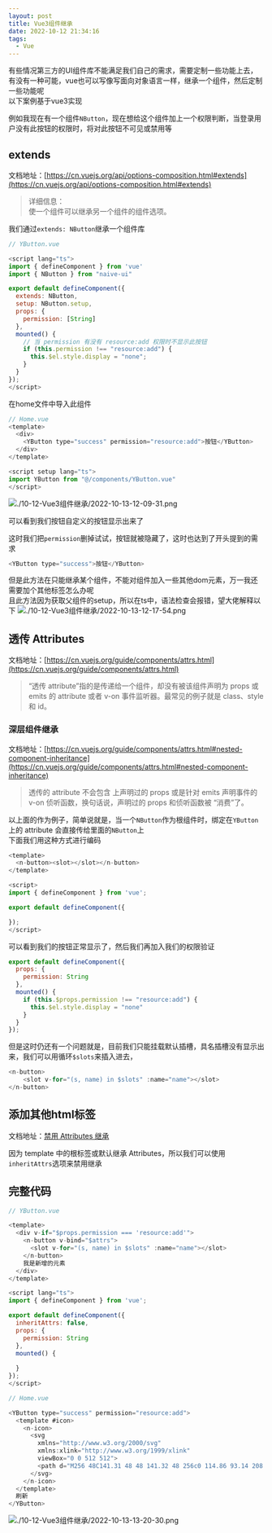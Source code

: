 ```yaml
---
layout: post
title: Vue3组件继承
date: 2022-10-12 21:34:16
tags:
  - Vue
---
```


有些情况第三方的UI组件库不能满足我们自己的需求，需要定制一些功能上去，有没有一种可能，vue也可以写像写面向对象语言一样，继承一个组件，然后定制一些功能呢  
以下案例基于vue3实现

例如我现在有一个组件`NButton`，现在想给这个组件加上一个权限判断，当登录用户没有此按钮的权限时，将对此按钮不可见或禁用等

## extends
文档地址：[https://cn.vuejs.org/api/options-composition.html#extends](https://cn.vuejs.org/api/options-composition.html#extends)
> 详细信息：   
使一个组件可以继承另一个组件的组件选项。

我们通过`extends: NButton`继承一个组件库
``` javascript
// YButton.vue

<script lang="ts">
import { defineComponent } from 'vue'
import { NButton } from "naive-ui"

export default defineComponent({
  extends: NButton,
  setup: NButton.setup,
  props: {
    permission: [String]
  },
  mounted() {
    // 当 permission 有没有 resource:add 权限时不显示此按钮
    if (this.permission !== "resource:add") {
      this.$el.style.display = "none";
    }
  }
});
</script>
```

在home文件中导入此组件
``` javascript
// Home.vue
<template>
  <div>
    <YButton type="success" permission="resource:add">按钮</YButton>
  </div>
</template>

<script setup lang="ts">
import YButton from "@/components/YButton.vue"
</script>
```
![./10-12-Vue3组件继承/2022-10-13-12-09-31.png](2022-10-13-12-09-31.png)

可以看到我们按钮自定义的按钮显示出来了

这时我们把`permission`删掉试试，按钮就被隐藏了，这时也达到了开头提到的需求
``` javascript
<YButton type="success">按钮</YButton>
```

但是此方法在只能继承某个组件，不能对组件加入一些其他dom元素，万一我还需要加个其他标签怎么办呢  
且此方法因为获取父组件的setup，所以在ts中，语法检查会报错，望大佬解释以下
![./10-12-Vue3组件继承/2022-10-13-12-17-54.png](2022-10-13-12-17-54.png)

## 透传 Attributes
文档地址：[https://cn.vuejs.org/guide/components/attrs.html](https://cn.vuejs.org/guide/components/attrs.html)
> “透传 attribute”指的是传递给一个组件，却没有被该组件声明为 props 或 emits 的 attribute 或者 v-on 事件监听器。最常见的例子就是 class、style 和 id。

### 深层组件继承
文档地址：[https://cn.vuejs.org/guide/components/attrs.html#nested-component-inheritance](https://cn.vuejs.org/guide/components/attrs.html#nested-component-inheritance)
> 透传的 attribute 不会包含 <MyButton> 上声明过的 props 或是针对 emits 声明事件的 v-on 侦听函数，换句话说，声明过的 props 和侦听函数被 <MyButton>“消费”了。

以上面的作为例子，简单说就是，当一个`NButton`作为根组件时，绑定在`YButton`上的 attribute 会直接传给里面的`NButton`上  
下面我们用这种方式进行编码
``` javascript
<template>
  <n-button><slot></slot></n-button>
</template>

<script>
import { defineComponent } from 'vue';

export default defineComponent({

});
</script>
```
可以看到我们的按钮正常显示了，然后我们再加入我们的权限验证
``` javascript
export default defineComponent({
  props: {
    permission: String
  },
  mounted() {
    if (this.$props.permission !== "resource:add") {
      this.$el.style.display = "none"
    }
  }
});
```
但是这时仍还有一个问题就是，目前我们只能挂载默认插槽，具名插槽没有显示出来，我们可以用循环`$slots`来插入进去，

``` javascript
<n-button>
    <slot v-for="(s, name) in $slots" :name="name"></slot>
</n-button>
``` 

## 添加其他html标签
文档地址：[禁用 Attributes 继承](https://cn.vuejs.org/guide/components/attrs.html#disabling-attribute-inheritance)

因为 template 中的根标签或默认继承 Attributes，所以我们可以使用`inheritAttrs`选项来禁用继承

## 完整代码
``` javascript
// YButton.vue

<template>
  <div v-if="$props.permission === 'resource:add'">
    <n-button v-bind="$attrs">
      <slot v-for="(s, name) in $slots" :name="name"></slot>
    </n-button>
    我是新增的元素
  </div>
</template>

<script lang="ts">
import { defineComponent } from 'vue';

export default defineComponent({
  inheritAttrs: false,
  props: {
    permission: String
  },
  mounted() {
    
  }
});
</script>
```
``` javascript
// Home.vue

<YButton type="success" permission="resource:add">
  <template #icon>
    <n-icon>
      <svg
        xmlns="http://www.w3.org/2000/svg"
        xmlns:xlink="http://www.w3.org/1999/xlink"
        viewBox="0 0 512 512">
        <path d="M256 48C141.31 48 48 141.32 48 256c0 114.86 93.14 208 208 208c114.69 0 208-93.31 208-208c0-114.87-93.13-208-208-208zm0 313a94 94 0 0 1 0-188h4.21l-14.11-14.1a14 14 0 0 1 19.8-19.8l40 40a14 14 0 0 1 0 19.8l-40 40a14 14 0 0 1-19.8-19.8l18-18c-2.38-.1-5.1-.1-8.1-.1a66 66 0 1 0 66 66a14 14 0 0 1 28 0a94.11 94.11 0 0 1-94 94z" fill="currentColor"/>
      </svg>
    </n-icon>
  </template>
  刷新
</YButton>
```

![./10-12-Vue3组件继承/2022-10-13-13-20-30.png](2022-10-13-13-20-30.png)